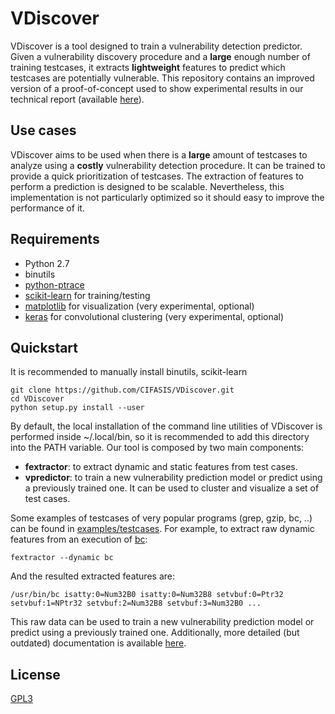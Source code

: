 # VDiscover 

VDiscover is a tool designed to train a vulnerability detection predictor.
Given a vulnerability discovery procedure and a **large** enough number of training testcases, it extracts **lightweight** features to predict which testcases are potentially vulnerable. This repository contains an improved version of a proof-of-concept used to show experimental results in our technical report (available [here](http://vdiscover.org/report.pdf)).

## Use cases

VDiscover aims to be used when there is a **large** amount of testcases to analyze using a **costly** vulnerability detection procedure. It can be trained to provide a quick prioritization of testcases. The extraction of features to perform a prediction is designed to be scalable. Nevertheless, this implementation is not particularly optimized so it should easy to improve the performance of it.

## Requirements

* Python 2.7
* binutils
* [python-ptrace](https://bitbucket.org/haypo/python-ptrace/)
* [scikit-learn](http://scikit-learn.org/) for training/testing
* [matplotlib](http://matplotlib.org/) for visualization (very experimental, optional)
* [keras](http://keras.io/) for convolutional clustering (very experimental, optional)


## Quickstart

It is recommended to manually install binutils, scikit-learn

    git clone https://github.com/CIFASIS/VDiscover.git
    cd VDiscover
    python setup.py install --user

By default, the local installation of the command line utilities of VDiscover is performed inside ~/.local/bin, so it is recommended to add this directory into the PATH variable. Our tool is composed by two main components:

* **fextractor**: to extract dynamic and static features from test cases.
* **vpredictor**: to train a new vulnerability prediction model or predict using a previously trained one. It can be used to cluster and visualize a set of test cases.

Some examples of testcases of very popular programs (grep, gzip, bc, ..) can be found in  [examples/testcases](examples/testcases).  For example, to extract raw dynamic features from an execution of [bc](http://www.gnu.org/software/bc/):

    fextractor --dynamic bc 

And the resulted extracted features are:

    /usr/bin/bc	isatty:0=Num32B0 isatty:0=Num32B8 setvbuf:0=Ptr32 setvbuf:1=NPtr32 setvbuf:2=Num32B8 setvbuf:3=Num32B0 ...

This raw data can be used to train a new vulnerability prediction model or predict using a previously trained one. Additionally, more detailed (but outdated) documentation is available [here](doc/index.md).

## License

[GPL3](LICENSE)
